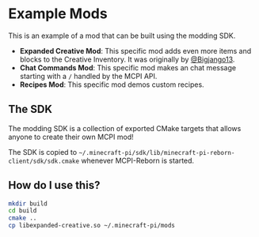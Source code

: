 # Example Mods
This is an example of a mod that can be built using the modding SDK.

* **Expanded Creative Mod**: This specific mod adds even more items and blocks to the Creative Inventory. It was originally by [@Bigjango13](https://github.com/bigjango13).
* **Chat Commands Mod**: This specific mod makes an chat message starting with a ``/`` handled by the MCPI API.
* **Recipes Mod**: This specific mod demos custom recipes.

## The SDK
The modding SDK is a collection of exported CMake targets that allows anyone to create their own MCPI mod!

The SDK is copied to ``~/.minecraft-pi/sdk/lib/minecraft-pi-reborn-client/sdk/sdk.cmake`` whenever MCPI-Reborn is started.

## How do I use this?
```sh
mkdir build
cd build
cmake ..
cp libexpanded-creative.so ~/.minecraft-pi/mods
```
